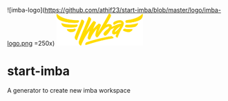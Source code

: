 ![imba-logo](https://github.com/athif23/start-imba/blob/master/logo/imba-logo.png =250x)
<img src="https://github.com/athif23/start-imba/blob/master/logo/imba-logo.png" alt="drawing" width="200"/>
# start-imba
A generator to create new imba workspace
